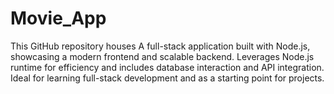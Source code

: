# Movie_App
This GitHub repository houses A full-stack application built with Node.js, showcasing a modern frontend and scalable backend. Leverages Node.js runtime for efficiency and includes database interaction and API integration. Ideal for learning full-stack development and as a starting point for projects.
